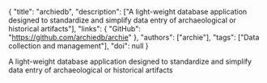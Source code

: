 {
  "title": "archiedb",
  "description": ["A light-weight database application designed to standardize and simplify data entry of archaeological or historical artifacts"],
  "links": {
    "GitHub": "https://github.com/archiedb/archie"
  },
  "authors": ["archie"],
  "tags": ["Data collection and management"],
  "doi": null
}

<!-- Generated by csv2md.R – do not edit by hand -->

A light-weight database application designed to standardize and simplify data entry of archaeological or historical artifacts